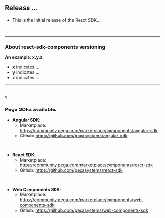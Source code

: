 ## Release ...
* This is the initial release of the React SDK...

<br />

<hr />

### About react-sdk-components versioning

**An example: x.y.z**
* **x** indicates ...
* **y** indicates ...
* **z** indicates ...
<hr />

<br />s

### Pega SDKs available:
* **Angular SDK**:
  * Marketplace: https://community.pega.com/marketplace/components/angular-sdk
  * Github: https://github.com/pegasystems/angular-sdk

<br />

* **React SDK**:
  * Marketplace: https://community.pega.com/marketplace/components/react-sdk
  * Github: https://github.com/pegasystems/react-sdk

<br />

* **Web Components SDK**:
  * Marketplace: https://community.pega.com/marketplace/components/web-components-sdk
  * Github: https://github.com/pegasystems/web-components-sdk
